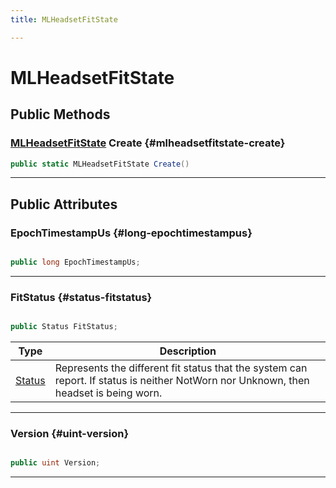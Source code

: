 ```yaml
---
title: MLHeadsetFitState

---
```


# MLHeadsetFitState










## Public Methods

### [MLHeadsetFitState](/versioned_docs/version-22-Mar-2023/unity-api/api/UnityEngine.XR.MagicLeap/MLHeadsetFit/NativeBindings/UnityEngine.XR.MagicLeap.MLHeadsetFit.NativeBindings.MLHeadsetFitState.md) Create {#mlheadsetfitstate-create}

```csharp
public static MLHeadsetFitState Create()
```






-----------

## Public Attributes

### EpochTimestampUs {#long-epochtimestampus}

```csharp

public long EpochTimestampUs;

```






-----------

### FitStatus {#status-fitstatus}

```csharp

public Status FitStatus;

```

| Type | Description  | 
|--|--|
| [Status](/versioned_docs/version-22-Mar-2023/unity-api/api/UnityEngine.XR.MagicLeap/MLHeadsetFit/UnityEngine.XR.MagicLeap.MLHeadsetFit.md#enums-status) | Represents the different fit status that the system can report. If status is neither NotWorn nor Unknown, then headset is being worn.  |





-----------

### Version {#uint-version}

```csharp

public uint Version;

```






-----------


